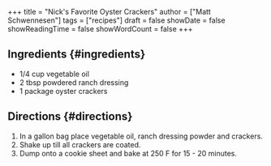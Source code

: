 +++
title = "Nick's Favorite Oyster Crackers"
author = ["Matt Schwennesen"]
tags = ["recipes"]
draft = false
showDate = false
showReadingTime = false
showWordCount = false
+++

## Ingredients {#ingredients}

-   1/4 cup vegetable oil
-   2 tbsp powdered ranch dressing
-   1 package oyster crackers


## Directions {#directions}

1.  In a gallon bag place vegetable oil, ranch dressing powder and crackers.
2.  Shake up till all crackers are coated.
3.  Dump onto a cookie sheet and bake at 250 F for 15 - 20 minutes.

